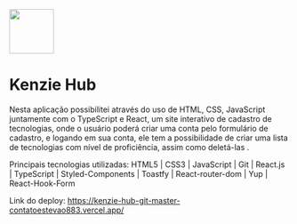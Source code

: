 <img src="https://github.com/contatoestevao883/contatoestevao883/assets/122030037/77f0e576-ccbd-43ed-ac2b-a4a3f787a769" width=80px>  

# Kenzie Hub

Nesta aplicação possibilitei através do uso de HTML, CSS, JavaScript juntamente com o TypeScript e React, um site interativo de cadastro de tecnologias, onde o usuário poderá criar uma conta pelo formulário de cadastro, e logando em sua conta, ele tem a possibilidade de criar uma lista de tecnologias com nível de proficiência, assim como deletá-las .

Principais tecnologias utilizadas: HTML5 | CSS3 | JavaScript | Git | React.js | TypeScript | Styled-Components | Toastfy | React-router-dom | Yup | React-Hook-Form

Link do deploy: https://kenzie-hub-git-master-contatoestevao883.vercel.app/


